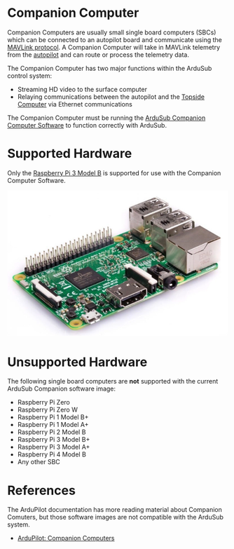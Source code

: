 # Companion Computer

Companion Computers are usually small single board computers (SBCs) which can be connected to an autopilot board and communicate using the [MAVLink protocol](https://ardupilot.org/dev/docs/mavlink-basics.html). A Companion Computer will take in MAVLink telemetry from the [autopilot](/introduction/hardware-options/required-hardware/autopilot.md) and can route or process the telemetry data. 

The Companion Computer has two major functions within the ArduSub control system:

* Streaming HD video to the surface computer
* Relaying communications between the autopilot and the [Topside Computer](/introduction/hardware-options/required-hardware/topside-computer.md) via Ethernet communications

The Companion Computer must be running the [ArduSub Companion Computer Software]() to function correctly with ArduSub. 

# Supported Hardware

Only the [Raspberry Pi 3 Model B](https://www.raspberrypi.org/products/raspberry-pi-3-model-b/) is supported for use with the Companion Computer Software.

<img src="/images/introduction/hardware/hardware-RPi3B.png" class="img-responsive img-center" style="max-height:600px;">

# Unsupported Hardware

The following single board computers are <b>not</b> supported with the current ArduSub Companion software image:

* Raspberry Pi Zero
* Raspberry Pi Zero W
* Raspberry Pi 1 Model B+
* Raspberry Pi 1 Model A+
* Raspberry Pi 2 Model B
* Raspberry Pi 3 Model B+
* Raspberry Pi 3 Model A+
* Raspberry Pi 4 Model B
* Any other SBC

# References

The ArduPilot documentation has more reading material about Companion Comuters, but those software images are not compatible with the ArduSub system.

* [ArduPilot: Companion Computers](https://ardupilot.org/dev/docs/companion-computers.html)

